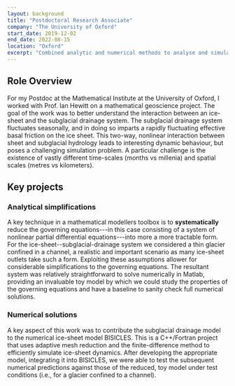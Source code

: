 ```yaml
---
layout: background
title: "Postdoctoral Research Associate"
company: "The University of Oxford"
start_date: 2019-12-02
end_date: 2022-08-15 
location: "Oxford"
excerpt: "Combined analytic and numerical methods to analyse and simulate ice-sheet dynamics."
---
```


## Role Overview
For my Postdoc at the Mathematical Institute at the University of Oxford, I worked with Prof. Ian Hewitt on a mathematical geoscience project. The goal of the work was to better understand the interaction between an ice-sheet and the subglacial drainage system. The subglacial drainage system fluctuates seasonally, and in doing so imparts a rapidly fluctuating effective basal friction on the ice sheet. This two-way, nonlinear interaction between sheet and subglacial hydrology leads to interesting dynamic behaviour, but poses a challenging simulation problem. A particular challenge is the existence of vastly different time-scales (months vs millenia) and spatial scales (metres vs kilometers).

## Key projects
### Analytical simplifications
A key technique in a mathematical modellers toolbox is to **systematically** reduce the governing equations---in this case consisting of a system of nonlinear partial differential equations---into more a more tractable form. For the ice-sheet--subglacial-drainage system we considered a thin glacier confined in a channel, a realistic and important scenario as many ice-sheet outlets take such a form. Exploiting these assumptions allower for considerable simplifications to the governing equations. The resultant system was relatively straightforward to solve numerically in Matlab, providing an invaluable toy model by which we could study the properties of the governing equations and have a baseline to sanity check full numerical solutions.

### Numerical solutions
A key aspect of this work was to contribute the subglacial drainage model to the numerical ice-sheet model BISICLES. This is a C++/Fortran project that uses adaptive mesh reduction and the finite-difference method to efficiently simulate ice-sheet dynamics. After developing the appropriate model, integrating it into BISICLES, we were able to test the subsequent numerical predictions against those of the reduced, toy model under test conditions (i.e., for a glacier confined to a channel).